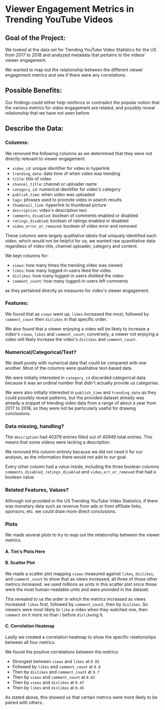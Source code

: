 # Viewer Engagement Metrics in Trending YouTube Videos

## Goal of the Project:

We looked at the data set for Trending YouTube Video Statistics for the US from 2017 to 2018 and analyzed metadata that pertains to the videos' viewer engagement.

We wanted to map out the relationship between the different viewer engagement metrics and see if there were any correlations.

## Possible Benefits:

Our findings could either help reinforce or contradict the popular notion that the various metrics for video engagement are related, and possibly reveal relationship that we have not seen before.

## Describe the Data:
### Columns:

We removed the following columns as we determined that they were not directly relevant to viewer engagement:
- `video_id`: unique identifier for video in hyperlink
- `trending_date`: date time of when video was trending
- `title`: title of video
- `channel_title`: channel or uploader name
- `category_id`: numerical identifier for video's category
- `publish_time`: when video was uploaded
- `tags`: phrases used to promote video in search results
- `thumbnail_link`: hyperlink to thumbnail picture
- `description`: video's description text
- `comments_disabled`: boolean of comments enabled or disabled
- `ratings_disabled`: boolean of ratings enabled or disabled
- `video_error_or_removed`: boolean of video error and removed

These columns were largely qualitative labels that uniquely identified each video, which would not be helpful for us; we wanted raw quantitative data regardless of video title, channel uploader, category and content.

We kept columns for:
- `views`: how many times the trending video was viewed
- `likes`: how many logged-in users liked the video
- `dislikes`: how many logged-in users disliked the video
- `comment_count`: how many logged-in users left comments

as they pertained directly as measures for video's viewer engagement.

### Features:

We found that as `views` went up, `likes` increased the most, followed by `comment_count` then `dislikes` in that specific order.

We also found that a viewer enjoying a video will be likely to increase a video's `views`, `likes` and `comment_count`; conversely, a viewer not enjoying a video will likely increase the video's `dislikes` and `comment_count`.


### Numerical/Categorical/Text?

We dealt purely with numerical data that could be compared with one another. Most of the columns were qualitative text-based data.

We were initially interested in `category_id` discarded categorical data because it was an ordinal number that didn't actually provide us categories.

We were also initially interested in `publish_time` and `trending_date` as they could possibly reveal patterns, but the provided dataset already was already a snippet of trending video data from a range of about a year from 2017 to 2018, so they were  not be particularly useful for drawing conclusions.


### Data missing, handling?

The `description` had 40379 entries filled out of 40949 total entries. This means that some videos were lacking a description.

We removed this column entirely because we did not need it for our analysis, as the information there would not add to our goal.

Every other column had a value inside, including the three boolean columns `comments_disabled`, `ratings_disabled` and `video_err_or_removed` that had a boolean value.

### Related Features, Values?

Although not provided in the US Trending YouTube Video Statistics, if there was monetary data such as revenue from ads or from affiliate links, sponsors, etc. we could draw more direct conclusions.

### Plots

We made several plots to try to map out the relationship between the viewer metrics.

#### A. Tim's Plots Here

#### B. Scatter Plot

We made a scatter plot mapping `views` measured against `likes`, `dislikes`, and `comment_count` to show that as views increased, all three of those other metrics increased. we used millions as units in this scatter plot since those were the most human-readable units and were provided in the dataset.

This revealed to us the order in which the metrics increased as views increased: `likes` first, followed by `comment_count`, then by `dislikes`. So viewers were most likely to `like` a video when they watched one, then `comment` on it more so than / before `dislike`ing it.

#### C. Correlation Heatmap

Lastly we created a correlation heatmap to show the specific relationships between all four metrics.

We found the positive correlations between the metrics:
- Strongest between `views` and `likes` at `0.85`
- Followed by `likes` and `comment_count` at `0.8`
- Then by `dislikes` and `comment_count` at `0.7`
- Then by `views` and `comment_count` at `0.62`
- Then by `views` and `dislikes` at `0.47`
- Then by `likes` and `dislikes` at `0.45`

As stated above, this showed us that certain metrics were more likely to be paired with others.
